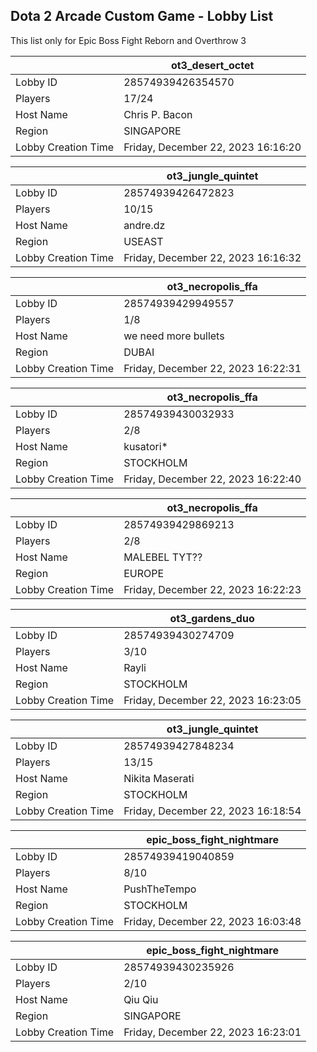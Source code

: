 ## Dota 2 Arcade Custom Game - Lobby List

This list only for Epic Boss Fight Reborn and Overthrow 3

|  | ot3_desert_octet |
| ------ | ------ |
| Lobby ID | 28574939426354570 |
| Players | 17/24 |
| Host Name | Chris P. Bacon |
| Region | SINGAPORE |
| Lobby Creation Time | Friday, December 22, 2023 16:16:20 |


|  | ot3_jungle_quintet |
| ------ | ------ |
| Lobby ID | 28574939426472823 |
| Players | 10/15 |
| Host Name | andre.dz |
| Region | USEAST |
| Lobby Creation Time | Friday, December 22, 2023 16:16:32 |


|  | ot3_necropolis_ffa |
| ------ | ------ |
| Lobby ID | 28574939429949557 |
| Players | 1/8 |
| Host Name | we need more bullets |
| Region | DUBAI |
| Lobby Creation Time | Friday, December 22, 2023 16:22:31 |


|  | ot3_necropolis_ffa |
| ------ | ------ |
| Lobby ID | 28574939430032933 |
| Players | 2/8 |
| Host Name | kusatori* |
| Region | STOCKHOLM |
| Lobby Creation Time | Friday, December 22, 2023 16:22:40 |


|  | ot3_necropolis_ffa |
| ------ | ------ |
| Lobby ID | 28574939429869213 |
| Players | 2/8 |
| Host Name | MALEBEL TYT?? |
| Region | EUROPE |
| Lobby Creation Time | Friday, December 22, 2023 16:22:23 |


|  | ot3_gardens_duo |
| ------ | ------ |
| Lobby ID | 28574939430274709 |
| Players | 3/10 |
| Host Name | Rayli |
| Region | STOCKHOLM |
| Lobby Creation Time | Friday, December 22, 2023 16:23:05 |


|  | ot3_jungle_quintet |
| ------ | ------ |
| Lobby ID | 28574939427848234 |
| Players | 13/15 |
| Host Name | Nikita Maserati |
| Region | STOCKHOLM |
| Lobby Creation Time | Friday, December 22, 2023 16:18:54 |


|  | epic_boss_fight_nightmare |
| ------ | ------ |
| Lobby ID | 28574939419040859 |
| Players | 8/10 |
| Host Name | PushTheTempo |
| Region | STOCKHOLM |
| Lobby Creation Time | Friday, December 22, 2023 16:03:48 |


|  | epic_boss_fight_nightmare |
| ------ | ------ |
| Lobby ID | 28574939430235926 |
| Players | 2/10 |
| Host Name | Qiu Qiu |
| Region | SINGAPORE |
| Lobby Creation Time | Friday, December 22, 2023 16:23:01 |


